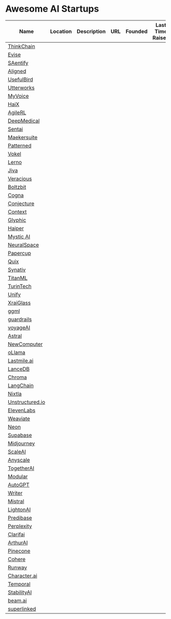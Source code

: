 # Awesome AI Startups

| Name          | Location   | Description      | URL           | Founded | Last Time Raised | # Employees | # Total Raised | Jobs Website   |
| --- | --- | --- | --- | --- | --- | --- | --- | --- |
| [ThinkChain](/startups/thinkchain.md) | | | | | | | | |
| [Evise](/startups/evise.md) | | | | | | | | |
| [SAentify](/startups/saentify.md) | | | | | | | | |
| [Aligned](/startups/aligned-ai/README.md) | | | | | | | | |
| [UsefulBird](/startups/usefulbird.md) | | | | | | | | |
| [Utterworks](/startups/utterworks.md) | | | | | | | | |
| [MyVoice](/startups/myvoice.md) | | | | | | | | |
| [HaiX](/startups/haix.md) | | | | | | | | |
| [AgileRL](/startups/agilerl.md) | | | | | | | | |
| [DeepMedical](/startups/deepmedical.md) | | | | | | | | |
| [Sentai](/startups/sentai.md) | | | | | | | | |
| [Maekersuite](/startups/maekersuite.md) | | | | | | | | |
| [Patterned](/startups/patterned.md) | | | | | | | | |
| [Vokel](/startups/vokel.md) | | | | | | | | |
| [Lerno](/startups/lerno.md) | | | | | | | | |
| [Jiva](/startups/jiva.md) | | | | | | | | |
| [Veracious](/startups/veracious.md) | | | | | | | | |
| [Boltzbit](/startups/boltzbit.md) | | | | | | | | |
| [Cogna](/startups/cogna.md) | | | | | | | | |
| [Conjecture](/startups/conjecture.md) | | | | | | | | |
| [Context](/startups/context.md) | | | | | | | | |
| [Glyphic](/startups/glyphic.md) | | | | | | | | |
| [Haiper](/startups/haiper/README.md) | | | | | | | | |
| [Mystic AI](/startups/mysticai/README.md) | | | | | | | | |
| [NeuralSpace](/startups/neuralspace.md) | | | | | | | | |
| [Papercup](/startups/papercup.md) | | | | | | | | |
| [Quix](/startups/quix.md) | | | | | | | | |
| [Synativ](/startups/synativ.md) | | | | | | | | |
| [TitanML](/startups/titanml.md) | | | | | | | | |
| [TurinTech](/startups/turintech.md) | | | | | | | | |
| [Unify](/startups/unify.md) | | | | | | | | |
| [XraiGlass](/startups/xraiglass/README.md) | | | | | | | | |
| [ggml](/startups/ggml.md) | | | | | | | | |
| [guardrails](/startups/guardrails.md) | | | | | | | | |
| [voyageAI](/startups/voyageai.md) | | | | | | | | |
| [Astral](/startups/astral.md) | | | | | | | | |
| [NewComputer](/startups/newcomputer.md) | | | | | | | | |
| [oLlama](/startups/ollama.md) | | | | | | | | |
| [Lastmile.ai](/startups/lastmile.ai.md) | | | | | | | | |
| [LanceDB](/startups/lancedb.md) | | | | | | | | |
| [Chroma](/startups/chroma.md) | | | | | | | | |
| [LangChain](/startups/langchain.md) | | | | | | | | |
| [Nixtla](/startups/nixtla.md) | | | | | | | | |
| [Unstructured.io](/startups/unstructured.io.md) | | | | | | | | |
| [ElevenLabs](/startups/elevenlabs.md) | | | | | | | | |
| [Weaviate](/startups/weaviate.md) | | | | | | | | |
| [Neon](/startups/neon.md) | | | | | | | | |
| [Supabase](/startups/supabase.md) | | | | | | | | |
| [Midjourney](/startups/midjourney.md) | | | | | | | | |
| [ScaleAI](/startups/scaleai.md) | | | | | | | | |
| [Anyscale](/startups/anyscale.md) | | | | | | | | |
| [TogetherAI](/startups/togetherai.md) | | | | | | | | |
| [Modular](/startups/modular.md) | | | | | | | | |
| [AutoGPT](/startups/autogpt.md) | | | | | | | | |
| [Writer](/startups/writer.md) | | | | | | | | |
| [Mistral](/startups/mistral.md) | | | | | | | | |
| [LightonAI](/startups/lightonai.md) | | | | | | | | |
| [Predibase](/startups/predibase.md) | | | | | | | | |
| [Perplexity](/startups/perplexity.md) | | | | | | | | |
| [Clarifai](/startups/clarifai.md) | | | | | | | | |
| [ArthurAI](/startups/arthurai.md) | | | | | | | | |
| [Pinecone](/startups/pinecone.md) | | | | | | | | |
| [Cohere](/startups/cohere.md) | | | | | | | | |
| [Runway](/startups/runway.md) | | | | | | | | |
| [Character.ai](/startups/character.ai.md) | | | | | | | | |
| [Temporal](/startups/temporal.md) | | | | | | | | |
| [StabilityAI](/startups/stabilityai.md) | | | | | | | | |
| [beam.ai](/startups/beam.ai.md) | | | | | | | | |
| [superlinked](/startups/superlinked/README.md) | | | | | | | | |
